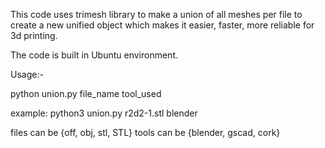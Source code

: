 This code uses trimesh library to make a union of all meshes per file to create a new unified object which makes it easier, faster, more reliable for 3d printing.

The code is built in Ubuntu environment.

Usage:-

python union.py file_name tool_used

example: python3 union.py r2d2-1.stl blender

files can be {off, obj, stl, STL}
tools can be {blender, gscad, cork}
